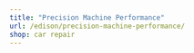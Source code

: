 ```yaml
---
title: "Precision Machine Performance"
url: /edison/precision-machine-performance/
shop: car repair
---
```

